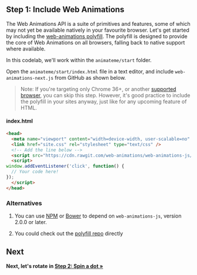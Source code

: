 ## Step 1: Include Web Animations

The Web Animations API is a suite of primitives and features, some of which may not yet be available natively in your favourite browser. Let's get started by including the [web-animations polyfill](https://github.com/web-animations/web-animations-js#web-animations-minjs). The polyfill is designed to provide the core of Web Animations on all browsers, falling back to native support where available.

In this codelab, we'll work within the `animateme/start` folder.

Open the `animateme/start/index.html` file in a text editor, and include `web-animations-next.js` from GitHub as shown below.

> Note: If you're targeting only Chrome 36+, or another [supported browser](http://caniuse.com/#feat=web-animation), you can skip this step. However, it's good practice to include the polyfill in your sites anyway, just like for any upcoming feature of HTML.

#### index.html

```html
<head>
  <meta name="viewport" content="width=device-width, user-scalable=no" />
  <link href="site.css" rel="stylesheet" type="text/css" />
  <!-- Add the line below -->
  <script src="https://cdn.rawgit.com/web-animations/web-animations-js/2.2.2/web-animations.js"></script>
  <script>
window.addEventListener('click', function() {
  // Your code here!
});
  </script>
</head>
```

### Alternatives

1. You can use [NPM](https://www.npmjs.com/package/web-animations-js) or [Bower](https://bower.io/) to depend on `web-animations-js`, version 2.0.0 or later.

2. You could check out the [polyfill repo](https://github.com/web-animations/web-animations-js#web-animations-nextminjs) directly

## Next

**Next, let's rotate in [Step 2: Spin a dot &raquo;](step2.md)**